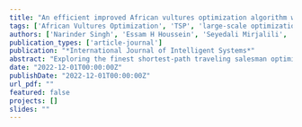 ```yaml
---
title: "An efficient improved African vultures optimization algorithm with dimension learning hunting for traveling salesman and large-scale optimization applications"
tags: ['African Vultures Optimization', 'TSP', 'large-scale optimization']
authors: ['Narinder Singh', 'Essam H Houssein', 'Seyedali Mirjalili', 'Yankai Cao', 'Ganeshsree Selvachandran']
publication_types: ['article-journal']
publication: "*International Journal of Intelligent Systems*"
abstract: "Exploring the finest shortest-path traveling salesman optimization application is a typical NP-hard problem. Similarly, the solution of large-scale optimization applications is also a challenging issue in front of scientists. This study offers a newly modified dimension learning hunting (DLH)-based AVOA called DLHAV algorithm to resolve highly complex continuous and discrete applications. It helps improve the imbalance amid the hunting (or exploitation) and search (or exploration), the lack of crowd diversity, slow convergence speed, trapping in local optima, and early convergence of solutions."
date: "2022-12-01T00:00:00Z"
publishDate: "2022-12-01T00:00:00Z"
url_pdf: ""
featured: false
projects: []
slides: ""
---
```

